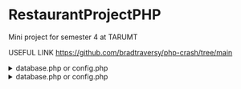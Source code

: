 # RestaurantProjectPHP
Mini project for semester 4 at TARUMT

USEFUL LINK
  https://github.com/bradtraversy/php-crash/tree/main
<details>
  <summary>database.php or config.php</summary>

  ```php
//database.php or config.php
//TO bring header.php to other file
//<?php  include 'header.php'?>
//or use require or require_once

//Connecting Database
define('DB_HOST','localhost');
define('DB_USER','');
define('DB_PASS','');
define('DB_NAME','');

//Create Concetion
$conn = new mysqli(DB_HOST,DB_USER,DB_PASS,DB_NAME);

//Check COnnection
if($conn->connect_error){ //if not conencted
  die('Connection Failed'.$conn->connect_error);//kills the conenction OR terminate execution
}

```

  ### Some Code
  ```js
  function logSomething(something) {
    console.log('Something', something);
  }
  ```
</details>
<details>
  <summary>database.php or config.php</summary>

  ```php
//TO bring header.php to other file
//<?php  include 'header.php'?>
//or use require or require_once
```

  ### Some Code
  ```js
  function logSomething(something) {
    console.log('Something', something);
  }
  ```
</details>

